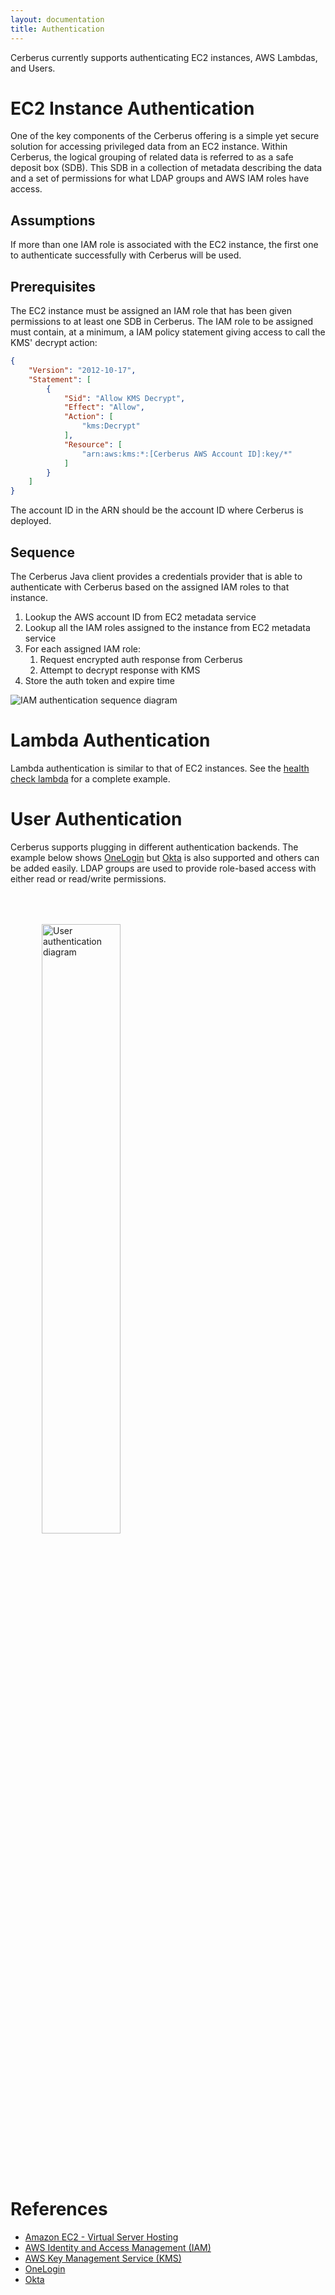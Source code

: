 ```yaml
---
layout: documentation
title: Authentication
---
```


Cerberus currently supports authenticating EC2 instances, AWS Lambdas, and Users.

# EC2 Instance Authentication

One of the key components of the Cerberus offering is a simple yet secure solution for accessing privileged data from 
an EC2 instance.  Within Cerberus, the logical grouping of related data is referred to as a safe deposit box (SDB). This
SDB in a collection of metadata describing the data and a set of permissions for what LDAP groups and AWS IAM roles 
have access.

## Assumptions

If more than one IAM role is associated with the EC2 instance, the first one to authenticate successfully with Cerberus will be used.

## Prerequisites

The EC2 instance must be assigned an IAM role that has been given permissions to at least one SDB in Cerberus.
The IAM role to be assigned must contain, at a minimum, a IAM policy statement giving access to call the KMS' decrypt
action:

```json
{
    "Version": "2012-10-17",
    "Statement": [
        {
            "Sid": "Allow KMS Decrypt",
            "Effect": "Allow",
            "Action": [
                "kms:Decrypt"
            ],
            "Resource": [
                "arn:aws:kms:*:[Cerberus AWS Account ID]:key/*"
            ]
        }
    ]
}
```

The account ID in the ARN should be the account ID where Cerberus is deployed.

## Sequence

The Cerberus Java client provides a credentials provider that is able to authenticate with Cerberus based on the 
assigned IAM roles to that instance.

1. Lookup the AWS account ID from EC2 metadata service
1. Lookup all the IAM roles assigned to the instance from EC2 metadata service
1. For each assigned IAM role:
   1. Request encrypted auth response from Cerberus
   1. Attempt to decrypt response with KMS
1. Store the auth token and expire time

<img src="../../images/arch-diagrams/cms-iam-auth-sequence-diagram.png" alt="IAM authentication sequence diagram" />

# Lambda Authentication

Lambda authentication is similar to that of EC2 instances.  See the 
<a target="_blank" onclick="trackOutboundLink('https://github.com/Nike-Inc/cerberus-serverless-components/tree/master/cerberus-health-check-lambda')" href="https://github.com/Nike-Inc/cerberus-serverless-components/tree/master/cerberus-health-check-lambda">health check lambda</a> for a complete example.

# User Authentication

Cerberus supports plugging in different authentication backends.  The example below shows 
<a target="_blank" onclick="trackOutboundLink('https://www.onelogin.com/')" href="https://www.onelogin.com/">OneLogin</a> but <a target="_blank" onclick="trackOutboundLink('https://www.okta.com/')" href="https://www.okta.com/">Okta</a> is also supported and
others can be added easily.  LDAP groups are used to provide role-based access with either read or read/write
permissions.

<img src="../../images/arch-diagrams/user-authentication.png" alt="User authentication diagram" style="width: 50%; height: 50%; margin: 50px;" />


# References

*  <a target="_blank" onclick="trackOutboundLink('https://aws.amazon.com/ec2/')" href="https://aws.amazon.com/ec2/">Amazon EC2 - Virtual Server Hosting</a>
*  <a target="_blank" onclick="trackOutboundLink('https://aws.amazon.com/iam/')" href="https://aws.amazon.com/iam/">AWS Identity and Access Management (IAM)</a>
*  <a target="_blank" onclick="trackOutboundLink('https://aws.amazon.com/kms/')" href="https://aws.amazon.com/kms/">AWS Key Management Service (KMS)</a>
*  <a target="_blank" onclick="trackOutboundLink('https://www.onelogin.com/')" href="https://www.onelogin.com/">OneLogin</a>
*  <a target="_blank" onclick="trackOutboundLink('https://www.okta.com/')" href="https://www.okta.com/">Okta</a>

